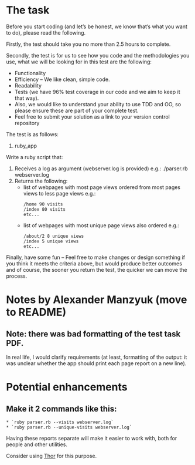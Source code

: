 # The task

Before you start coding (and let’s be honest, we know that’s what you want to do), please read the following.

Firstly, the test should take you no more than 2.5 hours to complete.

Secondly, the test is for us to see how you code and the methodologies you use, what we will be looking for in this test are the following:

* Functionality
* Efficiency – We like clean, simple code.
* Readability
* Tests (we have 96% test coverage in our code and we aim to keep it that way).
* Also, we would like to understand your ability to use TDD and OO, so please ensure
these are part of your complete test.
* Feel free to submit your solution as a link to your version control repository

The test is as follows:
1. ruby_app

Write a ruby script that:

1. Receives a log as argument (webserver.log is provided) e.g.: ./parser.rb webserver.log
2. Returns the following:
    * list of webpages with most page views ordered from most pages views to less page views e.g.:
      ```
      /home 90 visits
      /index 80 visits
      etc...
      ```
    * list of webpages with most unique page views also ordered
      e.g.:
      ```
      /about/2 8 unique views
      /index 5 unique views
      etc...
      ```

Finally, have some fun – Feel free to make changes or design something if you think it meets the criteria above, but would produce better outcomes and of course, the sooner you return the test, the quicker we can move the process.

# Notes by Alexander Manzyuk (move to README)
## Note: there was bad formatting of the test task PDF.
In real life, I would clarify requirements (at least, formatting of the output: it was unclear whether the app should print each page report on a new line).

# Potential enhancements

## Make it 2 commands like this:

    * `ruby parser.rb --visits webserver.log`
    * `ruby parser.rb --unique-visits webserver.log`

Having these reports separate will make it easier to work with, both for people and other utilities.

Consider using [Thor](https://github.com/erikhuda/thor) for this purpose.
